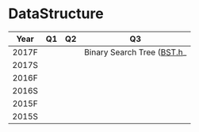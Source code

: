 # DataStructure
| Year  |  Q1  |  Q2  |                Q3                |
| :---: | :--: | :--: | :------------------------------: |
| 2017F |      |      | Binary Search Tree ([BST.h](Code/BST.h)_ |
| 2017S |      |      |                                  |
| 2016F |      |      |                                  |
| 2016S |      |      |                                  |
| 2015F |      |      |                                  |
| 2015S |      |      |                                  |

